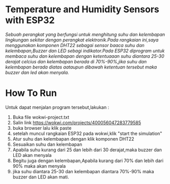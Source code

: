 # Temperature and Humidity Sensors with ESP32
_Sebuah perangkat yang berfungsi untuk menghitung suhu dan kelembapan lingkungan sekitar dengan perangkat elektronik.Pada rangkaian ini,saya menggunakan komponen DHT22 sebagai sensor baaca suhu dan kelembapan,Buzzer dan LED sebagi indikator.Pada ESP32 diprogram untuk membaca suhu dan kelembapan dengan ketentuaaan suhu diantara 25-30 derajat celcius dan kelembapan berada di 70%-90%,jika suhu dan kelembapan berada diatas aataupun dibawah ketentuan tersebut maka buzzer dan led akan menyala._

# How To Run
Untuk dapat menjalan program tersebut,lakukan :
1. Buka file wokwi-project.txt
2. Salin link https://wokwi.com/projects/400056047283779585
3. buka browser lalu klik paste
4. setelah muncul rangkaian ESP32 pada wokwi,klik "start the simulation"
5. Atur suhu dan kelembapan dengan klik komponen DHT22
6. Sesuaikan suhu dan kelembapan
7. Apabila suhu kurang dari 25 dan lebih dari 30 derajat,maka buzzer dan LED akan menyala
8. Begitu juga dengan kelembapan,Apabila kurang dari 70% dan lebih dari 90% maka akan menyala
9. jika suhu diantara 25-30 dan kelembapan diantara 70%-90% maka buzzer dan LED akan mati.
